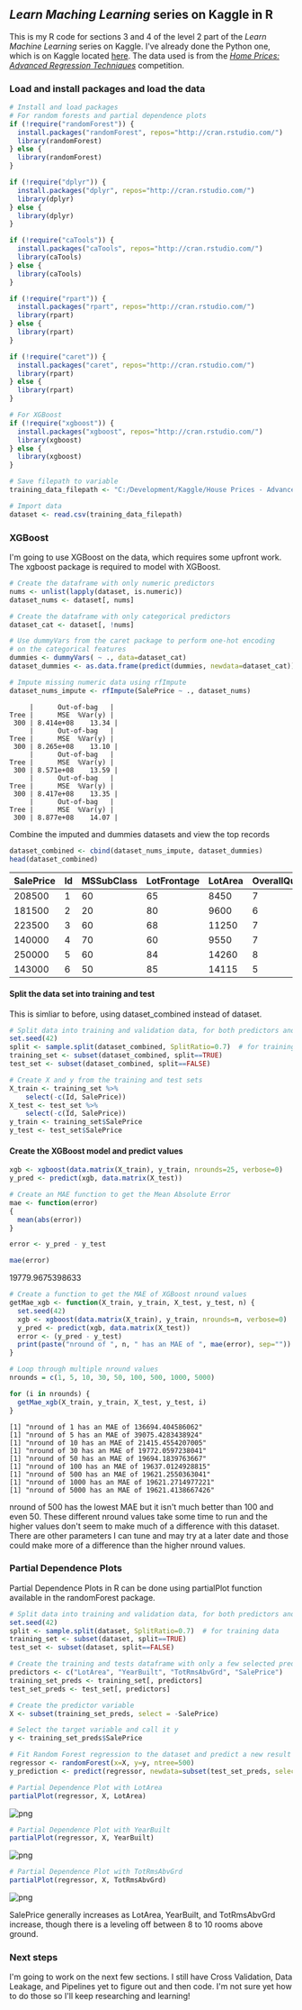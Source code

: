 
## *Learn Maching Learning* series on Kaggle in R

This is my R code for sections 3 and 4 of the level 2 part of the *Learn Machine Learning* series on Kaggle. I've already done the Python one, which is on Kaggle located [here](https://www.kaggle.com/learn/machine-learning). The data used is from the [*Home Prices: Advanced Regression Techniques*](https://www.kaggle.com/c/house-prices-advanced-regression-techniques) competition.

### Load and install packages and load the data


```R
# Install and load packages
# For random forests and partial dependence plots
if (!require("randomForest")) {
  install.packages("randomForest", repos="http://cran.rstudio.com/")
  library(randomForest)
} else {
  library(randomForest)
}

if (!require("dplyr")) {
  install.packages("dplyr", repos="http://cran.rstudio.com/")
  library(dplyr)
} else {
  library(dplyr)
}

if (!require("caTools")) {
  install.packages("caTools", repos="http://cran.rstudio.com/")
  library(caTools)
} else {
  library(caTools)
}

if (!require("rpart")) {
  install.packages("rpart", repos="http://cran.rstudio.com/")
  library(rpart)
} else {
  library(rpart)
}

if (!require("caret")) {
  install.packages("caret", repos="http://cran.rstudio.com/")
  library(rpart)
} else {
  library(rpart)
}

# For XGBoost
if (!require("xgboost")) {
  install.packages("xgboost", repos="http://cran.rstudio.com/")
  library(xgboost)
} else {
  library(xgboost)
}

# Save filepath to variable
training_data_filepath <- "C:/Development/Kaggle/House Prices - Advanced Regression Techniques/train.csv"

# Import data
dataset <- read.csv(training_data_filepath)
```

### XGBoost

I'm going to use XGBoost on the data, which requires some upfront work. The xgboost package is required to model with XGBoost.


```R
# Create the dataframe with only numeric predictors
nums <- unlist(lapply(dataset, is.numeric))
dataset_nums <- dataset[, nums]

# Create the dataframe with only categorical predictors
dataset_cat <- dataset[, !nums]

# Use dummyVars from the caret package to perform one-hot encoding
# on the categorical features
dummies <- dummyVars( ~ ., data=dataset_cat)
dataset_dummies <- as.data.frame(predict(dummies, newdata=dataset_cat))

# Impute missing numeric data using rfImpute
dataset_nums_impute <- rfImpute(SalePrice ~ ., dataset_nums)
```

         |      Out-of-bag   |
    Tree |      MSE  %Var(y) |
     300 | 8.414e+08    13.34 |
         |      Out-of-bag   |
    Tree |      MSE  %Var(y) |
     300 | 8.265e+08    13.10 |
         |      Out-of-bag   |
    Tree |      MSE  %Var(y) |
     300 | 8.571e+08    13.59 |
         |      Out-of-bag   |
    Tree |      MSE  %Var(y) |
     300 | 8.417e+08    13.35 |
         |      Out-of-bag   |
    Tree |      MSE  %Var(y) |
     300 | 8.877e+08    14.07 |
    

Combine the imputed and dummies datasets and view the top records


```R
dataset_combined <- cbind(dataset_nums_impute, dataset_dummies)
head(dataset_combined)
```


<table>
<thead><tr><th scope=col>SalePrice</th><th scope=col>Id</th><th scope=col>MSSubClass</th><th scope=col>LotFrontage</th><th scope=col>LotArea</th><th scope=col>OverallQual</th><th scope=col>OverallCond</th><th scope=col>YearBuilt</th><th scope=col>YearRemodAdd</th><th scope=col>MasVnrArea</th><th scope=col>...</th><th scope=col>SaleType.CWD</th><th scope=col>SaleType.New</th><th scope=col>SaleType.Oth</th><th scope=col>SaleType.WD</th><th scope=col>SaleCondition.Abnorml</th><th scope=col>SaleCondition.AdjLand</th><th scope=col>SaleCondition.Alloca</th><th scope=col>SaleCondition.Family</th><th scope=col>SaleCondition.Normal</th><th scope=col>SaleCondition.Partial</th></tr></thead>
<tbody>
	<tr><td>208500</td><td>1     </td><td>60    </td><td>65    </td><td> 8450 </td><td>7     </td><td>5     </td><td>2003  </td><td>2003  </td><td>196   </td><td>...   </td><td>0     </td><td>0     </td><td>0     </td><td>1     </td><td>0     </td><td>0     </td><td>0     </td><td>0     </td><td>1     </td><td>0     </td></tr>
	<tr><td>181500</td><td>2     </td><td>20    </td><td>80    </td><td> 9600 </td><td>6     </td><td>8     </td><td>1976  </td><td>1976  </td><td>  0   </td><td>...   </td><td>0     </td><td>0     </td><td>0     </td><td>1     </td><td>0     </td><td>0     </td><td>0     </td><td>0     </td><td>1     </td><td>0     </td></tr>
	<tr><td>223500</td><td>3     </td><td>60    </td><td>68    </td><td>11250 </td><td>7     </td><td>5     </td><td>2001  </td><td>2002  </td><td>162   </td><td>...   </td><td>0     </td><td>0     </td><td>0     </td><td>1     </td><td>0     </td><td>0     </td><td>0     </td><td>0     </td><td>1     </td><td>0     </td></tr>
	<tr><td>140000</td><td>4     </td><td>70    </td><td>60    </td><td> 9550 </td><td>7     </td><td>5     </td><td>1915  </td><td>1970  </td><td>  0   </td><td>...   </td><td>0     </td><td>0     </td><td>0     </td><td>1     </td><td>1     </td><td>0     </td><td>0     </td><td>0     </td><td>0     </td><td>0     </td></tr>
	<tr><td>250000</td><td>5     </td><td>60    </td><td>84    </td><td>14260 </td><td>8     </td><td>5     </td><td>2000  </td><td>2000  </td><td>350   </td><td>...   </td><td>0     </td><td>0     </td><td>0     </td><td>1     </td><td>0     </td><td>0     </td><td>0     </td><td>0     </td><td>1     </td><td>0     </td></tr>
	<tr><td>143000</td><td>6     </td><td>50    </td><td>85    </td><td>14115 </td><td>5     </td><td>5     </td><td>1993  </td><td>1995  </td><td>  0   </td><td>...   </td><td>0     </td><td>0     </td><td>0     </td><td>1     </td><td>0     </td><td>0     </td><td>0     </td><td>0     </td><td>1     </td><td>0     </td></tr>
</tbody>
</table>



#### Split the data set into training and test

This is simliar to before, using dataset_combined instead of dataset.


```R
# Split data into training and validation data, for both predictors and target.
set.seed(42)
split <- sample.split(dataset_combined, SplitRatio=0.7)  # for training data
training_set <- subset(dataset_combined, split==TRUE)
test_set <- subset(dataset_combined, split==FALSE)
```


```R
# Create X and y from the training and test sets
X_train <- training_set %>%
    select(-c(Id, SalePrice))
X_test <- test_set %>%
    select(-c(Id, SalePrice))
y_train <- training_set$SalePrice
y_test <- test_set$SalePrice
```

#### Create the XGBoost model and predict values


```R
xgb <- xgboost(data.matrix(X_train), y_train, nrounds=25, verbose=0)
y_pred <- predict(xgb, data.matrix(X_test))
```


```R
# Create an MAE function to get the Mean Absolute Error
mae <- function(error)
{
  mean(abs(error))
}

error <- y_pred - y_test

mae(error)
```


19779.9675398633



```R
# Create a function to get the MAE of XGBoost nround values
getMae_xgb <- function(X_train, y_train, X_test, y_test, n) {
  set.seed(42)
  xgb <- xgboost(data.matrix(X_train), y_train, nrounds=n, verbose=0)
  y_pred <- predict(xgb, data.matrix(X_test))
  error <- (y_pred - y_test)
  print(paste("nround of ", n, " has an MAE of ", mae(error), sep=""))
}

# Loop through multiple nround values
nrounds = c(1, 5, 10, 30, 50, 100, 500, 1000, 5000)

for (i in nrounds) {
  getMae_xgb(X_train, y_train, X_test, y_test, i)
}
```

    [1] "nround of 1 has an MAE of 136694.404586062"
    [1] "nround of 5 has an MAE of 39075.4283438924"
    [1] "nround of 10 has an MAE of 21415.4554207005"
    [1] "nround of 30 has an MAE of 19772.0597238041"
    [1] "nround of 50 has an MAE of 19694.1839763667"
    [1] "nround of 100 has an MAE of 19637.0124928815"
    [1] "nround of 500 has an MAE of 19621.2550363041"
    [1] "nround of 1000 has an MAE of 19621.2714977221"
    [1] "nround of 5000 has an MAE of 19621.4138667426"
    

nround of 500 has the lowest MAE but it isn't much better than 100 and even 50. These different nround values take some time to run and the higher values don't seem to make much of a difference with this dataset. There are other parameters I can tune and may try at a later date and those could make more of a difference than the higher nround values.

### Partial Dependence Plots

Partial Dependence Plots in R can be done using partialPlot function available in the randomForest package.


```R
# Split data into training and validation data, for both predictors and target.
set.seed(42)
split <- sample.split(dataset, SplitRatio=0.7)  # for training data
training_set <- subset(dataset, split==TRUE)
test_set <- subset(dataset, split==FALSE)

# Create the training and tests dataframe with only a few selected predicted variables
predictors <- c("LotArea", "YearBuilt", "TotRmsAbvGrd", "SalePrice")
training_set_preds <- training_set[, predictors]
test_set_preds <- test_set[, predictors]

# Create the predictor variable
X <- subset(training_set_preds, select = -SalePrice)

# Select the target variable and call it y
y <- training_set_preds$SalePrice

# Fit Random Forest regression to the dataset and predict a new result
regressor <- randomForest(x=X, y=y, ntree=500)
y_prediction <- predict(regressor, newdata=subset(test_set_preds, select = -SalePrice))
```


```R
# Partial Dependence Plot with LotArea
partialPlot(regressor, X, LotArea)
```


![png](output_17_0.png)



```R
# Partial Dependence Plot with YearBuilt
partialPlot(regressor, X, YearBuilt)
```


![png](output_18_0.png)



```R
# Partial Dependence Plot with TotRmsAbvGrd
partialPlot(regressor, X, TotRmsAbvGrd)
```


![png](output_19_0.png)


SalePrice generally increases as LotArea, YearBuilt, and TotRmsAbvGrd increase, though there is a leveling off between 8 to 10 rooms above ground.

### Next steps

I'm going to work on the next few sections. I still have Cross Validation, Data Leakage, and Pipelines yet to figure out and then code. I'm not sure yet how to do those so I'll keep researching and learning!
